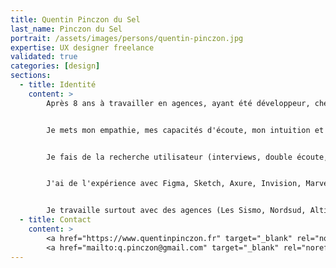 ```yaml
---
title: Quentin Pinczon du Sel
last_name: Pinczon du Sel
portrait: /assets/images/persons/quentin-pinczon.jpg
expertise: UX designer freelance
validated: true
categories: [design]
sections:
  - title: Identité
    content: >
        Après 8 ans à travailler en agences, ayant été développeur, chef de projet, UX designer et directeur de production, je me concentre depuis 2015 sur des missions UX, en freelance. 


        Je mets mon empathie, mes capacités d'écoute, mon intuition et mes connaissances de l'ensemble de la chaine de production d'un projet aux services des gens avec qui je travaille.


        Je fais de la recherche utilisateur (interviews, double écoute, tests utilisateurs...), j'organise et anime des ateliers de conception, je réalise des parcours utilisateurs, des wireframes, des prototypes, et je peux faire de l'UI sur la base d'une DA ou d'un design system déjà posé.


        J'ai de l'expérience avec Figma, Sketch, Axure, Invision, Marvel, entre autres — mais tout logiciel s'apprend vite.


        Je travaille surtout avec des agences (Les Sismo, Nordsud, Altima, DDB, etc.) pour leurs clients finaux, dans des domaines et pendant des durées variées (de quelques jours à plusieurs mois.)
  - title: Contact
    content: >
        <a href="https://www.quentinpinczon.fr" target="_blank" rel="noreferrer">Site</a> –
        <a href="mailto:q.pinczon@gmail.com" target="_blank" rel="noreferrer">Mail</a>
---
```

